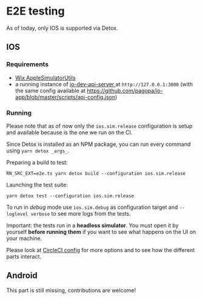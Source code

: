 # E2E testing

As of today, only IOS is supported via Detox.

## IOS

### Requirements

* [Wix AppleSimulatorUtils](https://github.com/wix/AppleSimulatorUtils)
* a running instance of [io-dev-api-server
](https://github.com/pagopa/io-dev-api-server) at `http://127.0.0.1:3000` (with the same config available at https://github.com/pagopa/io-app/blob/master/scripts/api-config.json)

### Running

Please note that as of now only the `ios.sim.release` configuration is setup and available
 because is the one we run on the CI.

Since Detox is installed as an NPM package, you can run every command using `yarn detox _args_`.

Preparing a build to test:

```
RN_SRC_EXT=e2e.ts yarn detox build --configuration ios.sim.release
```

Launching the test suite:

```
yarn detox test --configuration ios.sim.release
```

To run in _debug_ mode use `ios.sim.debug` as configuration target and `--loglevel verbose` to see more
logs from the tests.

Important: the tests run in a **headless simulator**. You must open it by yourself **before running them** if 
you want to see what happens on the UI on your machine.

Please look at [CircleCI config](./circleci/config.yml) for more options and to see how the
 different parts interact.

## Android

This part is still missing, contributions are welcome!
